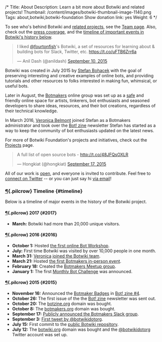 /*
Title: About
Description: Learn a bit more about Botwiki and related projects!
Thumbnail: /content/images/botwiki-thumbnail-image-1140.png
Tags: about,botwiki,botwiki-foundation
Show donation link: yes
Weight: 6
*/

<div class="note">
  <p>
    To see who's behind Botwiki and <a href="/projects/">related projects</a>, see the <a href="/about/team/">Team page</a>. Also, check out the <a href="/about/press/">press coverage</a>, and the <a href="#timeline">timeline of important events in Botwiki's history below</a>.
  </p>
</div>


<blockquote class="twitter-tweet" data-cards="hidden" lang="en"><p lang="en" dir="ltr">I liked <a href="https://twitter.com/fourtonfish">@fourtonfish</a>&#39;s Botwiki, a set of resources for learning about &amp; building bots for Slack, Twitter, etc. <a href="https://t.co/uFTB6Zrr6a">https://t.co/uFTB6Zrr6a</a></p>&mdash; Anil Dash (@anildash) <a href="https://twitter.com/anildash/status/642120992932933632">September 10, 2015</a></blockquote>


Botwiki was created in July 2015 by [Stefan Bohacek](/about/team#stefan) with the goal of preserving interesting and creative examples of online bots, and providing tutorials and other resources to folks interested in making fun, whimsical, or useful bots. 

Later in August, the [Botmakers](https://botmakers.org/) online group was set up as a [safe](https://github.com/botwiki/botmakers.org/blob/master/Code%20of%20Conduct.md) and friendly online space for artists, tinkerers, bot enthusiasts and seasoned developers to share ideas, resources, and their bot creations, regardless of their technical knowledge.

In March 2016, [Veronica Belmont](/about/team#veronica) joined Stefan as a Botmakers administrator and took over the [Bot! zine](https://botzine.org/) newsletter Stefan has started as a way to keep the community of bot enthusiasts updated on the latest news.

For more of Botwiki Foundation's projects and initiatives, check out the [Projects](/projects) page.

<blockquote class="twitter-tweet" data-cards="hidden" lang="en"><p lang="en" dir="ltr">A full list of open source bots - <a href="http://t.co/48JFQsOXLR">http://t.co/48JFQsOXLR</a></p>&mdash; Hongkiat (@hongkiat) <a href="https://twitter.com/hongkiat/status/644447055847530496">September 17, 2015</a></blockquote>


All of our work is [open](https://github.com/botwiki/), and everyone is invited to contribute. Feel free to [connect on Twitter](https://twitter.com/botwikidotorg) -- or you can just say hi [via email](mailto:stefan@botwiki.org?cc=v@veronicabelmont.com)!



### [¶](#timeline){.pilcrow} Timeline {#timeline}

Below is a timeline of major events in the history of the Botwiki project.

#### [¶](#2017){.pilcrow} 2017 {#2017}

- **March:** Botwiki had more than 20,000 unique visitors.

#### [¶](#2016){.pilcrow} 2016 {#2016}

- **October 1:** Hosted [the first online Bot Workshop](https://botwiki.org/bot-workshops/botmaking-from-the-ground-up/).
- **July:** First time Botwiki was visited by over 10,000 people in one month.
- **March 31:** [Veronica](/about/team/#veronica) [joined the Botwiki team](https://github.com/botwiki/botwiki.org/commit/ba19c71042bdb8c7b36fc6a8c214f6d874dab543).
- **March 21:** Hosted [the first Botmakers in-person event](http://www.meetup.com/botmakers/events/228956424/).
- **February 18:** Created the [Botmakers Meetup group](http://www.meetup.com/botmakers/).
- **January 1:** The first [Monthly Bot Challenge](https://botwiki.org/monthly-bot-challenge/) was announced.

#### [¶](#2015){.pilcrow} 2015 {#2015}


- **November 16:** Announced the [Botmaker Badges](/botmaker-badges) in [Bot! zine #4](http://tinyletter.com/botzine/letters/the-bot-zine-issue-4).
- **October 26:** The first issue of the the [Bot! zine](http://tinyletter.com/botzine/letters/the-bot-zine-issue-1) newsletter was sent out.
- **October 20:** The [botzine.org](https://botzine.org) domain was bought.
- **October 8:** The [botmakers.org](https://botmakers.org) domain was bought.
- **September 17:** [Publicly announced the Botmakers Slack group](https://twitter.com/botwikidotorg/status/644517400738709504).
- **September 3:** [First tweet by @botwikidotorg](https://twitter.com/botwikidotorg/status/639459648580489216).
- **July 15:** First commit to the [public Botwiki repository](https://github.com/botwiki/botwiki.org/commit/590928d96bc33175a4417880375ee4e9032e79ef).
- **July 12:** The [botwiki.org](https://botwiki.org) domain was bought and the [@botwikidotorg](https://twitter.com/botwikidotorg) Twitter account was set up.


<!-- TODO: Find new video.
<div class="video-wrapper"><iframe width="420" height="315" src="https://www.youtube.com/embed/8XhQRFO4M7A" frameborder="0" allowfullscreen></iframe></div>
-->

<script async src="//platform.twitter.com/widgets.js" charset="utf-8"></script>
